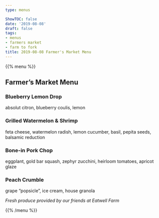 ```yaml
---
type: menus

ShowTOC: false
date: '2019-08-08'
draft: false
tags:
- menus
- farmers market
- farm to fork
title: 2019-08-08 Farmer's Market Menu
---
```


{{% menu %}}

## Farmer’s Market Menu

### Blueberry Lemon Drop

absolut citron, blueberry coulis, lemon

### Grilled Watermelon & Shrimp

feta cheese, watermelon radish, lemon cucumber,
basil, pepita seeds, balsamic reduction

### Bone\-in Pork Chop

eggplant, gold bar squash, zephyr zucchini,
heirloom tomatoes, apricot glaze

### Peach Crumble

grape “popsicle”, ice cream, house granola


*Fresh produce provided by our friends at Eatwell Farm*

{{% /menu %}}

